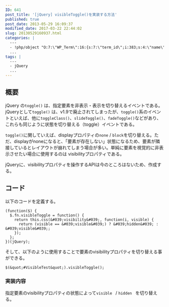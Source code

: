 ```yaml
---
ID: 641
post_title: '[jQuery] visibleToggle()を実装する方法'
published: true
post_date: 2013-05-29 16:09:37
modified_date: 2017-03-22 22:44:02
slug: 20130529160937.html
categories: |
  ---
  - !php/object "O:7:\"WP_Term\":16:{s:7:\"term_id\";i:383;s:4:\"name\";s:6:\"jQuery\";s:4:\"slug\";s:6:\"jquery\";s:10:\"term_group\";i:0;s:16:\"term_taxonomy_id\";i:401;s:8:\"taxonomy\";s:8:\"category\";s:11:\"description\";s:0:\"\";s:6:\"parent\";i:0;s:5:\"count\";i:16;s:6:\"filter\";s:3:\"raw\";s:6:\"cat_ID\";i:383;s:14:\"category_count\";i:16;s:20:\"category_description\";s:0:\"\";s:8:\"cat_name\";s:6:\"jQuery\";s:17:\"category_nicename\";s:6:\"jquery\";s:15:\"category_parent\";i:0;}"
  ...
tags: |
  ---
  - jQuery
  ...
---
```

## 概要
jQuery の`toggle()` は、指定要素を非表示・表示を切り替えるイベントである。jQueryとして`toggle()` は、v1.9で廃止されてしまったが、`toggle()`系のイベントといえば、他に`toggleClass()`、`slideToggle()`、`fadeToggle()`などがあり、これらも同じように状態を切り替える（toggle）イベントである。

`toggle()`に関していえば、displayプロパティの`none` / `block`を切り替える。ただ、displayがnoneになると、「要素が存在しない」状態になるため、要素が隣接しているとレイアウトが崩れてしまう場合が多い。単純に要素を視覚的に非表示させたい場合に使用するのは visibilityプロパティである。

jQueryに、visibilityプロパティを操作するAPIは今のところはないため、作成する。

## コード
以下のコードを定義する。
```language-javascript
(function($) {
  $.fn.visibleToggle = function() {
    return this.css(&#039;visibility&#039;, function(i, visible) {
      return (visible == &#039;visible&#039;) ? &#039;hidden&#039; : &#039;visible&#039;;
    });
  };
})(jQuery);
```

そして、以下のように使用することで要素のvisibilityプロパティを切り替える事ができる。
```language-javascript
$(&quot;#VisibleTest&quot;).visibleToggle();
```

### 実装内容
指定要素のvisibilityプロパティの状態によって`visible ` / `hidden ` を切り替える。